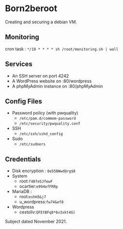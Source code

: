 # Born2beroot

Creating and securing a debian VM.

## Monitoring

cron task :
`*/10 * * * * sh /root/monitoring.sh | wall`

## Services

- An SSH server on port 4242
- A WordPress website on :80/wordpress
- A phpMyAdmin instance on :80/phpMyAdmin

## Config Files

- Password policy (with pwquality)
	+ `/etc/pam.d/commom-password`
	+ `/etc/security/pwquality.conf`
- SSH
	+ `/etc/ssh/sshd_config`
- Sudo
	+ `/etc/sudoers`

## Credentials

- Disk encryption : `8e558Wwd@rg$8`
- System
	+ root:`f48fe5JfewF`
	+ ocartier:`e994efFRRp`
- MariaDB :
	+ root:`eshH5&j7`
	+ u_wordpress:`fw74&ef8`
- Wordpress
	+ cestoliv:`QFEtBFq8*6v3xkt4G)`

Subject dated November 2021.
